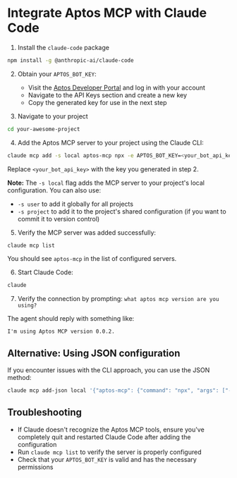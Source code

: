 # Integrate Aptos MCP with Claude Code

1. Install the `claude-code` package

```bash
npm install -g @anthropic-ai/claude-code
```

2. Obtain your `APTOS_BOT_KEY`:
   - Visit the [Aptos Developer Portal](https://build.aptoslabs.com/) and log in with your account
   - Navigate to the API Keys section and create a new key
   - Copy the generated key for use in the next step

3. Navigate to your project

```bash
cd your-awesome-project
```

4. Add the Aptos MCP server to your project using the Claude CLI:

```bash
claude mcp add -s local aptos-mcp npx -e APTOS_BOT_KEY=<your_bot_api_key> -- -y @aptos-labs/aptos-mcp
```

Replace `<your_bot_api_key>` with the key you generated in step 2.

**Note:** The `-s local` flag adds the MCP server to your project's local configuration. You can also use:
- `-s user` to add it globally for all projects
- `-s project` to add it to the project's shared configuration (if you want to commit it to version control)

5. Verify the MCP server was added successfully:

```bash
claude mcp list
```

You should see `aptos-mcp` in the list of configured servers.

6. Start Claude Code:

```bash
claude
```

7. Verify the connection by prompting: `what aptos mcp version are you using?`

The agent should reply with something like:

```text
I'm using Aptos MCP version 0.0.2.
```

## Alternative: Using JSON configuration

If you encounter issues with the CLI approach, you can use the JSON method:

```bash
claude mcp add-json local '{"aptos-mcp": {"command": "npx", "args": ["-y", "@aptos-labs/aptos-mcp"], "type": "stdio", "env": {"APTOS_BOT_KEY": "<your_bot_api_key>"}}}'
```

## Troubleshooting

- If Claude doesn't recognize the Aptos MCP tools, ensure you've completely quit and restarted Claude Code after adding the configuration
- Run `claude mcp list` to verify the server is properly configured
- Check that your `APTOS_BOT_KEY` is valid and has the necessary permissions
